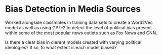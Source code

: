 # Bias Detection in Media Sources

Worked alongside classmates in training data sets to create a Word2Vec model as well as using GPT-2
to detect the level of political bias present within some of the most popular news outlets such as Fox News and CNN. 

Is there a clear bias in dierent models created with varying political ideologies? If so, to what extent is each model biased?
